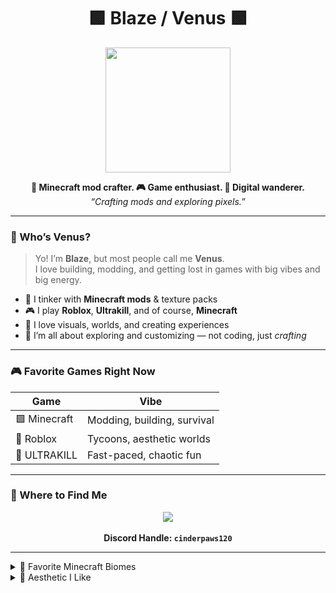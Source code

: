 <!-- 🎮 Stylized GitHub README for Venus aka Blaze -->

<h1 align="center">🟩 Blaze / Venus 🟩</h1>
<p align="center">
  <img src="https://tenor.com/search/funny-fire-gifs" width="200" />
</p>

<p align="center">
  <b>🧱 Minecraft mod crafter. 🎮 Game enthusiast. 🌌 Digital wanderer.</b><br>
  <i>“Crafting mods and exploring pixels.”</i>
</p>

---

### 🌟 Who’s Venus?

> Yo! I’m **Blaze**, but most people call me **Venus**.  
> I love building, modding, and getting lost in games with big vibes and big energy.

- 🧱 I tinker with **Minecraft mods** & texture packs  
- 🎮 I play **Roblox**, **Ultrakill**, and of course, **Minecraft**  
- 🎨 I love visuals, worlds, and creating experiences  
- 🧠 I’m all about exploring and customizing — not coding, just *crafting*

---

### 🎮 Favorite Games Right Now

| Game | Vibe |
|------|------|
| 🟩 Minecraft | Modding, building, survival |
| 🧱 Roblox | Tycoons, aesthetic worlds |
| 🔫 ULTRAKILL | Fast-paced, chaotic fun |

---

### 💌 Where to Find Me

<div align="center">
  <a href="https://discord.gg/2TRT3FEc9V" target="_blank">
    <img src="https://img.shields.io/badge/Join-My%20Discord-5865F2?style=for-the-badge&logo=discord&logoColor=white" />
  </a>
  <br/><br/>
  <b>Discord Handle: <code>cinderpaws120</code></b>
</div>

---

<details>
  <summary>🧊 Favorite Minecraft Biomes</summary>
  - 🌲 Taiga  
  - 🏝️ Jungle  
  - 🧊 Ice Spikes  
  - 🌌 End Cities (just for the vibe)
</details>

<details>
  <summary>🎨 Aesthetic I Like</summary>
  - ⛏️ Pixel art  
  - 💜 Vaporwave  
  - 🕶️ Minimal but moody  
</details>
